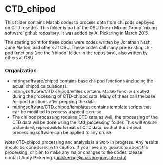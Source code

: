 
# CTD_chipod
  

This folder contains Matlab codes to process data from chi pods deployed on CTD rosettes. This folder is part of the OSU Ocean Mixing Group ‘mixing software’ github repository. It was added by A. Pickering in March 2015.

The starting point for these codes were codes written by Jonathan Nash, June Marion, and others at OSU. These codes call many pre-existing chi-pod functions (see the ‘chipod’ folder in the repository), also written by others at OSU. 

### Organization

- mixingsoftware/chipod contains base chi-pod functions (including the actual chipod calculations).
- mixingsoftware/CTD_chipod/mfiles contains Matlab functions called during the processing of CTD-chipod data. Many of these call the base /chipod functions after prepping the data.
- mixingsoftware/CTD_chipod/templates contains template scripts that can be modified to process a specific cruise.
- The chi pod processing requires CTD data as well, the processing of the CTD data will be done using the ‘ctd_processing’ folder. This will ensure a standard, reproducible format of CTD data, so that the chi pod processing software can be applied to any cruise. 


*Note* CTD-chipod processing and analysis is a work in progress. Any results should be considered with caution. If you have any questions about the processing, or plan to make any major changes to the codes, please contact Andy Pickering. (apickering@coas.oregonstate.edu)
